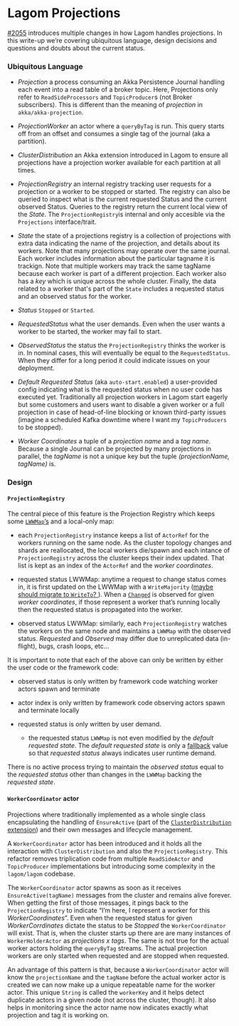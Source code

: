 # Lagom Projections

  [#2055](https://github.com/lagom/lagom/pull/2055)  introduces multiple changes in how Lagom handles projections. In this write-up we’re covering ubiquitous language, design decisions and questions and doubts about the current status.

### Ubiquitous Language

* *Projection* a process consuming an Akka Persistence Journal handling each event into a read table of a broker topic. Here, Projections only refer to `ReadSideProcessors`  and `TopicProducer`s (not Broker subscribers). This is different than the meaning of *projection* in `akka/akka-projection`.

* *ProjectionWorker* an actor where a `queryByTag` is run. This query starts off from an offset and consumes a single tag of the journal (aka a partition).

* *ClusterDistribution* an Akka extension introduced in Lagom to ensure all projections have a projection worker available for each partition at all times.

* *ProjectionRegistry* an internal registry tracking user requests for a projection or a worker to be stopped or started. The registry can also be queried to inspect what is the current requested Status and the current observed Status. Queries to the registry return the current local view of the *State*. The `ProjectionRegistry`is internal and only accesible via the `Projections` interface/trait.

* *State* the state of a projections registry is a collection of projections with extra data indicating the name of the projection, and details about its workers. Note that many projections may operate over the same journal. Each worker includes information about the particular tagname it is trackign. Note that multiple workers may track the same tagName because each worker is part of a different projection. Each worker also has a _key_ which is unique across the whole cluster. Finally, the data related to a worker that's part of the `State` includes a requested status and an observed status for the worker.

* *Status* `Stopped` or `Started`.

* *RequestedStatus* what the user demands. Even when the user wants a worker to be started, the worker may fail to start. 

* *ObservedStatus* the status the `ProjectionRegistry` thinks the worker is in. In nominal cases, this will eventually be equal to the `RequestedStatus`.  When they differ for a long period it could indicate issues on your deployment.

* *Default Requested Status* (aka `auto-start.enabled`) a user-provided config indicating what is the requested status when no user code has executed yet. Traditionally all projection workers in Lagom start eagerly but some customers and users want to disable a given worker or a full projection in case of head-of-line blocking or known third-party issues (imagine a scheduled Kafka downtime where I want my `TopicProducers` to be stopped).

* *Worker Coordinates* a tuple of a *projection name* and a *tag name*. Because a single Journal can be projected by many projections in parallel, the *tagName* is not a unique key but the tuple *(projectionName, tagName)* is.


### Design

#### `ProjectionRegistry`

The central piece of this feature is the Projection Registry which keeps some [`LWWMap`’s](https://doc.akka.io/docs/akka/current/distributed-data.html#maps) and a local-only map:

* each `ProjectionRegistry` instance keeps a list of `ActorRef` for the workers running on the same node. As the cluster topology changes and shards are reallocated, the local workers die/spawn and each intance of `ProjectionRegistry` across the cluster keeps their index updated. That list is kept as an index of the `ActorRef` and the *worker coordinates*.
 
* requested status LWWMap: anytime a request to change status comes in, it is first updated on the LWWMap with a `WriteMajority` ([maybe should migrate to `WriteTo`? ](https://github.com/lagom/lagom/issues/2130)). When a [`Changed`](https://doc.akka.io/docs/akka/current/distributed-data.html#subscribe) is observed for given *worker coordinates*, if those represent a worker that’s running locally then the requested status is propagated into the worker.
	
* observed status LWWMap:  similarly, each `ProjectionRegistry` watches the workers on the same node and maintains a `LWWMap` with the observed status. *Requested* and *Observed* may differ due to unreplicated data (in-flight), bugs, crash loops, etc…

It is important to note that each of the above can only be written by either the user code or the framework code:

* observed status is only written by framework code watching worker actors spawn and terminate

* actor index is only written by framework code observing actors spawn and terminate locally

* requested status is only written by user demand.

    * the requested status `LWWMap` is not even modified by the _default requested state_. The _default requested state_ is only a [fallback](https://github.com/lagom/lagom/blob/32b96cc20881e2b10d1ec7d554847db0a0ccdf64/projection/core/src/main/scala/com/lightbend/lagom/internal/projection/ProjectionRegistryActor.scala#L113) value so that *requested status* always indicates user runtime demand.

There is no active process trying to maintain the *observed status* equal to the *requested status* other than changes in the `LWWMap` backing the *requested state*.



#### `WorkerCoordinator` actor

Projections where traditionally implemented as a whole single class encapsulating the handling of `EnsureActive` (part of the [`ClusterDistribution` extension](https://github.com/lagom/lagom/blob/8269a747873eecedc7437253644304c48df497bb/cluster/core/src/main/scala/com/lightbend/lagom/internal/cluster/ClusterDistribution.scala#L82)) and their own messages and lifecycle management.

A `WorkerCoordinator` actor has been introduced and it holds all the interaction with `ClusterDistribution` and also the `ProjectionRegistry`. This refactor removes triplication code from multiple `ReadSideActor` and `TopicProducer` implementations but introducing some complexity in the `lagom/lagom` codebase. 

The `WorkerCoordinator` actor spawns as soon as it receives `EnsureActive(tagName)` messages from the cluster and remains alive forever. When getting the first of those messages, it pings back to the `ProjectionRegistry` to indicate “I’m here, I represent a worker for this *WorkerCoordinates*”.  Even when the requested status for given *WorkerCorrdinates* dictate the status to be *Stopped* the `WorkerCoordinator` will exist. That is, when the cluster starts up there are are many instances of `WorkerHolderActor` as *projections  x tags*. The same is not true for the actual worker actors holding the `queryByTag` streams. The actual projection workers are only started when requested and are stopped when requested.

An advantage of this pattern is that, because a `WorkerCoordinator` actor will know the `projectionName` and the `tagName` before the actual worker actor is created we can now make up a unique repeatable name for the worker actor. This unique `String` is called the `workerKey` and it helps detect duplicate actors in a given node (not across the cluster, though). It also helps in monitoring since the actor name now indicates exactly what projection and tag it is working on.
